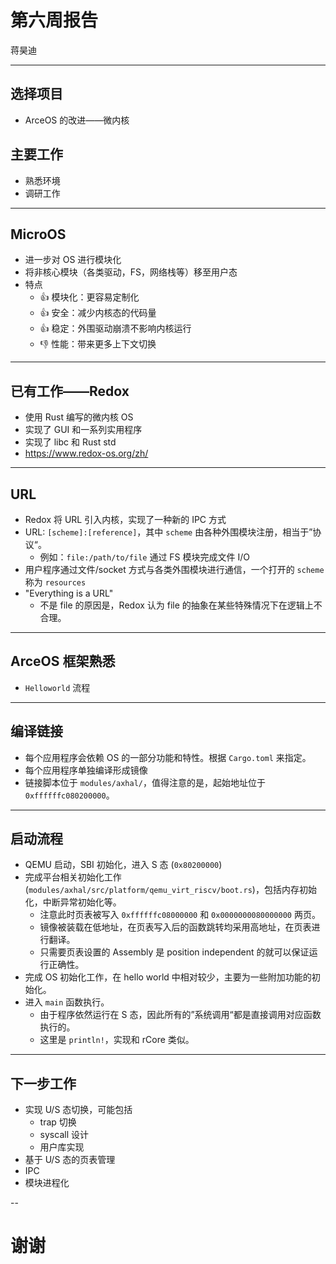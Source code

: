 
# 第六周报告

蒋昊迪

---

## 选择项目

+ ArceOS 的改进——微内核

## 主要工作

+ 熟悉环境
+ 调研工作

--- 

## MicroOS

+ 进一步对 OS 进行模块化
+ 将非核心模块（各类驱动，FS，网络栈等）移至用户态
+ 特点
  - 👍 模块化：更容易定制化
  - 👍 安全：减少内核态的代码量
  - 👍 稳定：外围驱动崩溃不影响内核运行
  - 👎 性能：带来更多上下文切换

---

## 已有工作——Redox

+ 使用 Rust 编写的微内核 OS
+ 实现了 GUI 和一系列实用程序
+ 实现了 libc 和 Rust std
+ https://www.redox-os.org/zh/

--- 

## URL

+ Redox 将 URL 引入内核，实现了一种新的 IPC 方式
+ URL: `[scheme]:[reference]`，其中 `scheme` 由各种外围模块注册，相当于”协议“。
  - 例如：`file:/path/to/file` 通过 FS 模块完成文件 I/O
+ 用户程序通过文件/socket 方式与各类外围模块进行通信，一个打开的 `scheme` 称为 `resources`
+ "Everything is a URL"
  - 不是 file 的原因是，Redox 认为 file 的抽象在某些特殊情况下在逻辑上不合理。

--- 

## ArceOS 框架熟悉

+ `Helloworld` 流程

---

## 编译链接

+ 每个应用程序会依赖 OS 的一部分功能和特性。根据 `Cargo.toml` 来指定。
+ 每个应用程序单独编译形成镜像
+ 链接脚本位于 `modules/axhal/`，值得注意的是，起始地址位于 `0xffffffc080200000`。

--- 

## 启动流程

+ QEMU 启动，SBI 初始化，进入 S 态 (`0x80200000`)
+ 完成平台相关初始化工作(`modules/axhal/src/platform/qemu_virt_riscv/boot.rs`)，包括内存初始化，中断异常初始化等。
  - 注意此时页表被写入 `0xffffffc08000000` 和 `0x0000000080000000` 两页。
  - 镜像被装载在低地址，在页表写入后的函数跳转均采用高地址，在页表进行翻译。
  - 只需要页表设置的 Assembly 是 position independent 的就可以保证运行正确性。
+ 完成 OS 初始化工作，在 hello world 中相对较少，主要为一些附加功能的初始化。
+ 进入 `main` 函数执行。
  - 由于程序依然运行在 S 态，因此所有的”系统调用“都是直接调用对应函数执行的。
  - 这里是 `println!`，实现和 rCore 类似。

---

## 下一步工作

+ 实现 U/S 态切换，可能包括
  - trap 切换
  - syscall 设计
  - 用户库实现
+ 基于 U/S 态的页表管理
+ IPC
+ 模块进程化

--

# 谢谢
